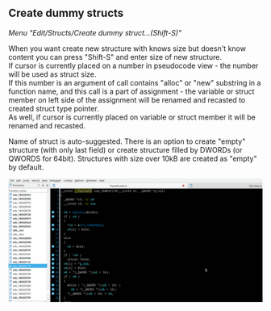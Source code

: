 ## Create dummy structs
*Menu "Edit/Structs/Create dummy struct...(Shift-S)"*

When you want create new structure with knows size but doesn't know content you can press "Shift-S" and enter size of new structure.  
If cursor is currently placed on a number in pseudocode view - the number will be used as struct size.   
If this number is an argument of call contains "alloc" or "new" substring in a function name, and this call is a part of assignment - the variable or struct member on left side of the assignment will be renamed and recasted to created struct type pointer.   
As well, if cursor is currently placed on variable or struct member it will be renamed and recasted.

Name of struct is auto-suggested. There is an option to create "empty" structure (with only last field) or create structure filled by DWORDs (or QWORDS for 64bit). Structures with size over 10kB are created as "empty" by default.

![Create struct](cr_struc-add_vt.gif)
